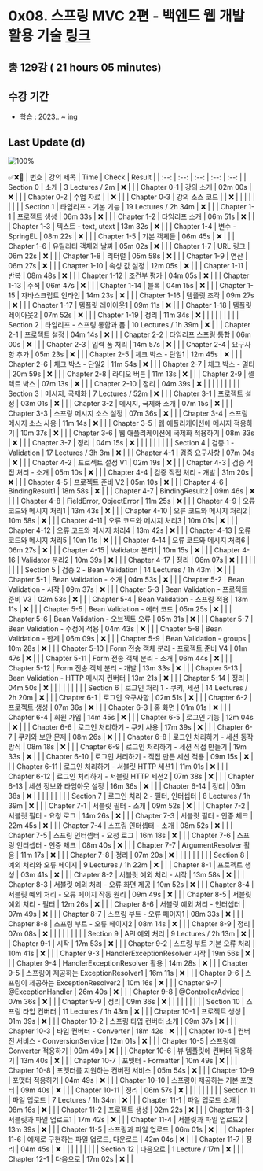 # 0x08. 스프링 MVC 2편 - 백엔드 웹 개발 활용 기술 [링크](https://www.inflearn.com/course/%EC%8A%A4%ED%94%84%EB%A7%81-mvc-2)

## 총 129강 ( 21 hours 05 minutes)

## 수강 기간 
- 학습          : 2023.. ~ ing

## Last Update (d)    

![100%](https://progress-bar.dev/0/?scale=129&title=progress&width=500&color=babaca&suffix=/129)

✅❌:hammer:
| 번호 | 강의 제목 | Time | Check | Result |
| :--: | :--: | :--: | :--: | :--: |
| Section 0 | 소개 | 3 Lectures / 2m | ❌ |  |
| Chapter 0-1 | 강의 소개 | 02m 00s | ❌ | |
| Chapter 0-2 | 수업 자료 |  | ❌ | |
| Chapter 0-3 | 강의 소스 코드 |  | ❌ | | 
| | | | | |
| Section 1 | 타임리프 - 기본 기능 | 19 Lectures / 2h 34m | ❌ | |
| Chapter 1-1 | 프로젝트 생성 | 06m 33s | ❌ | | 
| Chapter 1-2 | 타임리프 소개 | 06m 51s | ❌ | |
| Chapter 1-3 | 텍스트 - text, utext | 13m 32s | ❌ | | 
| Chapter 1-4 | 변수 - SpringEL | 08m 22s | ❌ | |
| Chapter 1-5 | 기본 객체들 | 06m 45s | ❌ | |
| Chapter 1-6 | 유틸리티 객체와 날짜 | 05m 02s | ❌ | | 
| Chapter 1-7 | URL 링크 | 06m 22s | ❌ | | 
| Chapter 1-8 | 리터럴 | 05m 58s | ❌ | |
| Chapter 1-9 | 연산 | 06m 27s | ❌ | | 
| Chapter 1-10 | 속성 값 설정 | 12m 05s | ❌ | |
| Chapter 1-11 | 반복 | 08m 48s | ❌ | |
| Chapter 1-12 | 조건부 평가 | 04m 05s | ❌ | | 
| Chapter 1-13 | 주석 | 06m 47s | ❌ | | 
| Chapter 1-14 | 블록 | 04m 15s | ❌ | |
| Chapter 1-15 | 자바스크립트 인라인 | 14m 23s | ❌ | | 
| Chapter 1-16 | 템플릿 조각 | 09m 27s | ❌ | |
| Chapter 1-17 | 템플릿 레이아웃1 | 09m 11s | ❌ | |
| Chapter 1-18 | 템플릿 레이아웃2 | 07m 52s | ❌ | | 
| Chapter 1-19 | 정리 | 11m 34s | ❌ | | 
| | | | | |
| Section 2 | 타임리프 - 스프링 통합과 폼 | 10 Lectures / 1h 39m | ❌ | |
| Chapter 2-1 | 프로젝트 설정 | 04m 14s | ❌ | | 
| Chapter 2-2 | 타임리프 스프링 통합 | 06m 00s | ❌ | |
| Chapter 2-3 | 입력 폼 처리 | 14m 57s | ❌ | | 
| Chapter 2-4 | 요구사항 추가 | 05m 23s | ❌ | | 
| Chapter 2-5 | 체크 박스 - 단일1 | 12m 45s | ❌ | |
| Chapter 2-6 | 체크 박스 - 단일2 | 11m 54s | ❌ | | 
| Chapter 2-7 | 체크 박스 - 멀티 | 20m 59s | ❌ | | 
| Chapter 2-8 | 라디오 버튼 | 11m 13s | ❌ | |
| Chapter 2-9 | 셀렉트 박스 | 07m 13s | ❌ | | 
| Chapter 2-10 | 정리 | 04m 39s | ❌ | | 
| | | | | |
| Section 3 | 메시지, 국제화 | 7 Lectures / 52m | ❌ | |
| Chapter 3-1 | 프로젝트 설정 | 03m 01s | ❌ | | 
| Chapter 3-2 | 메시지, 국제화 소개 | 07m 15s | ❌ | |
| Chapter 3-3 | 스프링 메시지 소스 설정 | 07m 36s | ❌ | | 
| Chapter 3-4 | 스프링 메시지 소스 사용 | 11m 14s | ❌ | | 
| Chapter 3-5 | 웹 애플리케이션에 메시지 적용하기 | 10m 37s | ❌ | | 
| Chapter 3-6 | 웹 애플리케이션에 국제화 적용하기 | 08m 33s | ❌ | | 
| Chapter 3-7 | 정리 | 04m 15s | ❌ | |
| | | | | |
| Section 4 | 검증 1 - Validation | 17 Lectures / 3h 3m | ❌ | | 
| Chapter 4-1 | 검증 요구사항 | 07m 04s | ❌ | | 
| Chapter 4-2 | 프로젝트 설정 V1 | 02m 19s | ❌ | | 
| Chapter 4-3 | 검증 직접 처리 - 소개 | 05m 10s | ❌ | | 
| Chapter 4-4 | 검증 직접 처리 - 개발 | 31m 20s | ❌ | | 
| Chapter 4-5 | 프로젝트 준비 V2 | 05m 10s | ❌ | | 
| Chapter 4-6 | BindingResult1 | 18m 58s | ❌ | | 
| Chapter 4-7 | BindingResult2 | 09m 46s | ❌ | | 
| Chapter 4-8 | FieldError, ObjectError | 11m 25s | ❌ | | 
| Chapter 4-9 | 오류 코드와 메시지 처리1 | 13m 43s | ❌ | | 
| Chapter 4-10 | 오류 코드와 메시지 처리2 | 10m 58s | ❌ | | 
| Chapter 4-11 | 오류 코드와 메시지 처리3 | 10m 01s | ❌ | | 
| Chapter 4-12 | 오류 코드와 메시지 처리4 | 13m 42s | ❌ | | 
| Chapter 4-13 | 오류 코드와 메시지 처리5 | 10m 11s | ❌ | | 
| Chapter 4-14 | 오류 코드와 메시지 처리6 | 06m 27s | ❌ | | 
| Chapter 4-15 | Validator 분리1 | 10m 15s | ❌ | | 
| Chapter 4-16 | Validator 분리2 | 10m 39s | ❌ | | 
| Chapter 4-17 | 정리 | 06m 07s | ❌ | | 
| | | | | |
| Section 5 | 검증 2 - Bean Validation | 14 Lectures / 1h 43m | ❌ | | 
| Chapter 5-1 | Bean Validation - 소개 | 04m 53s | ❌ | | 
| Chapter 5-2 | Bean Validation - 시작 | 09m 37s | ❌ | | 
| Chapter 5-3 | Bean Validation - 프로젝트 준비 V3 | 02m 53s | ❌ | | 
| Chapter 5-4 | Bean Validation - 스프링 적용 | 13m 11s | ❌ | | 
| Chapter 5-5 | Bean Validation - 에러 코드 | 05m 25s | ❌ | | 
| Chapter 5-6 | Bean Validation - 오브젝트 오류 | 05m 31s | ❌ | | 
| Chapter 5-7 | Bean Validation - 수정에 적용 | 04m 43s | ❌ | | 
| Chapter 5-8 | Bean Validation - 한계 | 06m 09s | ❌ | | 
| Chapter 5-9 | Bean Validation - groups | 10m 28s | ❌ | | 
| Chapter 5-10 | Form 전송 객체 분리 - 프로젝트 준비 V4 | 01m 47s | ❌ | | 
| Chapter 5-11 | Form 전송 객체 분리 - 소개 | 06m 44s | ❌ | | 
| Chapter 5-12 | Form 전송 객체 분리 - 개발 | 13m 33s | ❌ | | 
| Chapter 5-13 | Bean Validation - HTTP 메시지 컨버터 | 13m 21s | ❌ | | 
| Chapter 5-14 | 정리 | 04m 50s | ❌ | | 
| | | | | |
| Section 6 | 로그인 처리 1 - 쿠키, 세션 | 14 Lectures / 2h 20m | ❌ | | 
| Chapter 6-1 | 로그인 요구사항 | 02m 51s | ❌ | | 
| Chapter 6-2 | 프로젝트 생성 | 07m 36s | ❌ | | 
| Chapter 6-3 | 홈 화면 | 01m 01s | ❌ | | 
| Chapter 6-4 | 회원 가입 | 14m 45s | ❌ | | 
| Chapter 6-5 | 로그인 기능 | 12m 04s | ❌ | | 
| Chapter 6-6 | 로그인 처리하기 - 쿠키 사용 | 17m 39s | ❌ | | 
| Chapter 6-7 | 쿠키와 보안 문제 | 08m 26s | ❌ | | 
| Chapter 6-8 | 로그인 처리하기 - 세션 동작 방식 | 08m 18s | ❌ | | 
| Chapter 6-9 | 로그인 처리하기 - 세션 직접 만들기 | 19m 33s | ❌ | | 
| Chapter 6-10 | 로그인 처리하기 - 직접 만든 세션 적용 | 09m 15s | ❌ | | 
| Chapter 6-11 | 로그인 처리하기 - 서블릿 HTTP 세션1 | 11m 01s | ❌ | | 
| Chapter 6-12 | 로그인 처리하기 - 서블릿 HTTP 세션2 | 07m 38s | ❌ | | 
| Chapter 6-13 | 세션 정보와 타임아웃 설정 | 16m 36s | ❌ | | 
| Chapter 6-14 | 정리 | 03m 38s | ❌ | | 
| | | | | |
| Section 7 | 로그인 처리 2 - 필터, 인터셉터 | 8 Lectures / 1h 39m | ❌ | | 
| Chapter 7-1 | 서블릿 필터 - 소개 | 09m 52s | ❌ | | 
| Chapter 7-2 | 서블릿 필터 - 요청 로그 | 14m 26s | ❌ | | 
| Chapter 7-3 | 서블릿 필터 - 인증 체크 | 22m 45s | ❌ | | 
| Chapter 7-4 | 스프링 인터셉터 - 소개 | 08m 52s | ❌ | | 
| Chapter 7-5 | 스프링 인터셉터 - 요청 로그 | 16m 18s | ❌ | | 
| Chapter 7-6 | 스프링 인터셉터 - 인증 체크 | 08m 40s | ❌ | | 
| Chapter 7-7 | ArgumentResolver 활용 | 11m 17s | ❌ | | 
| Chapter 7-8 | 정리 | 07m 20s | ❌ | | 
| | | | | |
| Section 8 | 예외 처리와 오류 페이지 | 9 Lectures / 1h 22m | ❌ | | 
| Chapter 8-1 | 프로젝트 생성 | 03m 41s | ❌ | | 
| Chapter 8-2 | 서블릿 예외 처리 - 시작 | 13m 58s | ❌ | | 
| Chapter 8-3 | 서블릿 예외 처리 - 오류 화면 제공 | 10m 52s | ❌ | | 
| Chapter 8-4 | 서블릿 예외 처리 - 오류 페이지 작동 원리 | 09m 49s | ❌ | | 
| Chapter 8-5 | 서블릿 예외 처리 - 필터 | 12m 26s | ❌ | | 
| Chapter 8-6 | 서블릿 예외 처리 - 인터셉터 | 07m 49s | ❌ | | 
| Chapter 8-7 | 스프링 부트 - 오류 페이지1 | 08m 33s | ❌ | | 
| Chapter 8-8 | 스프링 부트 - 오류 페이지2 | 08m 14s | ❌ | | 
| Chapter 8-9 | 정리 | 07m 08s | ❌ | | 
| | | | | |
| Section 9 | API 예외 처리 | 9 Lectures / 2h 13m | ❌ | | 
| Chapter 9-1 | 시작 | 17m 53s | ❌ | | 
| Chapter 9-2 | 스프링 부트 기본 오류 처리 | 10m 41s | ❌ | | 
| Chapter 9-3 | HandlerExceptionResolver 시작 | 19m 56s | ❌ | | 
| Chapter 9-4 | HandlerExceptionResolver 활용 | 14m 28s | ❌ | | 
| Chapter 9-5 | 스프링이 제공하는 ExceptionResolver1 | 16m 11s | ❌ | | 
| Chapter 9-6 | 스프링이 제공하는 ExceptionResolver2 | 10m 16s | ❌ | | 
| Chapter 9-7 | @ExceptionHandler | 26m 40s | ❌ | | 
| Chapter 9-8 | @ControllerAdvice | 07m 36s | ❌ | | 
| Chapter 9-9 | 정리 | 09m 36s | ❌ | | 
| | | | | |
| Section 10 | 스프링 타입 컨버터 | 11 Lectures / 1h 43m | ❌ | | 
| Chapter 10-1 | 프로젝트 생성 | 01m 39s | ❌ | | 
| Chapter 10-2 | 스프링 타입 컨버터 소개 | 09m 37s | ❌ | | 
| Chapter 10-3 | 타입 컨버터 - Converter | 18m 42s | ❌ | | 
| Chapter 10-4 | 컨버전 서비스 - ConversionService | 12m 01s | ❌ | | 
| Chapter 10-5 | 스프링에 Converter 적용하기 | 09m 49s | ❌ | | 
| Chapter 10-6 | 뷰 템플릿에 컨버터 적용하기 | 13m 40s | ❌ | | 
| Chapter 10-7 | 포맷터 - Formatter | 10m 49s | ❌ | | 
| Chapter 10-8 | 포맷터를 지원하는 컨버전 서비스 | 05m 54s | ❌ | | 
| Chapter 10-9 | 포맷터 적용하기 | 04m 49s | ❌ | | 
| Chapter 10-10 | 스프링이 제공하는 기본 포맷터 | 09m 40s | ❌ | | 
| Chapter 10-11 | 정리 | 06m 57s | ❌ | | 
| | | | | |
| Section 11 | 파일 업로드 | 7 Lectures / 1h 34m | ❌ | | 
| Chapter 11-1 | 파일 업로드 소개 | 08m 16s | ❌ | | 
| Chapter 11-2 | 프로젝트 생성 | 02m 22s | ❌ | | 
| Chapter 11-3 | 서블릿과 파일 업로드1 | 17m 42s | ❌ | | 
| Chapter 11-4 | 서블릿과 파일 업로드2 | 13m 39s | ❌ | | 
| Chapter 11-5 | 스프링과 파일 업로드 | 06m 01s | ❌ | | 
| Chapter 11-6 | 예제로 구현하는 파일 업로드, 다운로드 | 42m 04s | ❌ | | 
| Chapter 11-7 | 정리 | 04m 45s | ❌ | | 
| | | | | |
| Section 12 | 다음으로 | 1 Lecture / 17m | ❌ | | 
| Chapter 12-1 | 다음으로 | 17m 02s | ❌ | | 

